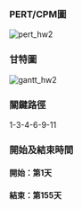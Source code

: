 ### PERT/CPM圖
![pert_hw2](https://github.com/user-attachments/assets/670cfd22-4242-4de9-bda0-4f1664dec1e3)
### 甘特圖
![gantt_hw2](https://github.com/user-attachments/assets/dadee176-84e1-4578-a4dc-efd19f6ca9e2)
### 關鍵路徑
1-3-4-6-9-11
### 開始及結束時間
#### 開始：第1天
#### 結束：第155天

